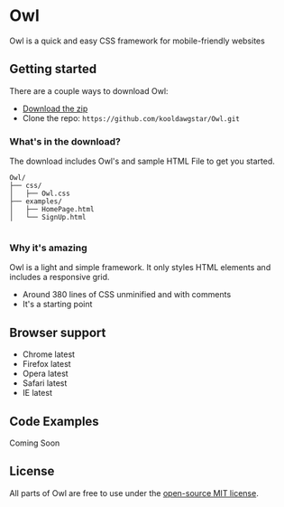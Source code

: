 # Owl
Owl is a quick and easy CSS framework for mobile-friendly websites

## Getting started

There are a couple ways to download Owl:
- [Download the zip](https://github.com/kooldawgstar/Owl/archive/master.zip)
- Clone the repo: `https://github.com/kooldawgstar/Owl.git` 


### What's in the download?

The download includes Owl's and sample HTML File to get you started.

```
Owl/
├── css/
│   ├── Owl.css
├── examples/
│   ├── HomePage.html
│   └── SignUp.html
   
```

### Why it's amazing

Owl is a light and simple framework. It only styles HTML elements and includes a responsive grid.
- Around 380 lines of CSS unminified and with comments
- It's a starting point


## Browser support

- Chrome latest
- Firefox latest
- Opera latest
- Safari latest
- IE latest

## Code Examples

Coming Soon

## License

All parts of Owl are free to use under the [open-source MIT license](https://github.com/kooldawgstar/Owl/blob/master/LICENSE).
